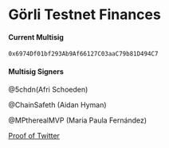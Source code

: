 Görli Testnet Finances 
===

#### Current Multisig 
`0x6974Df01bf293Ab9Af66127C03aaC79b81D494C7`

#### Multisig Signers 

@5chdn(Afri Schoeden)

@ChainSafeth (Aidan Hyman)

@MPtherealMVP (Maria Paula Fernández)

[Proof of Twitter](https://twitter.com/5chdn/status/1063851317028954112?s=21)
